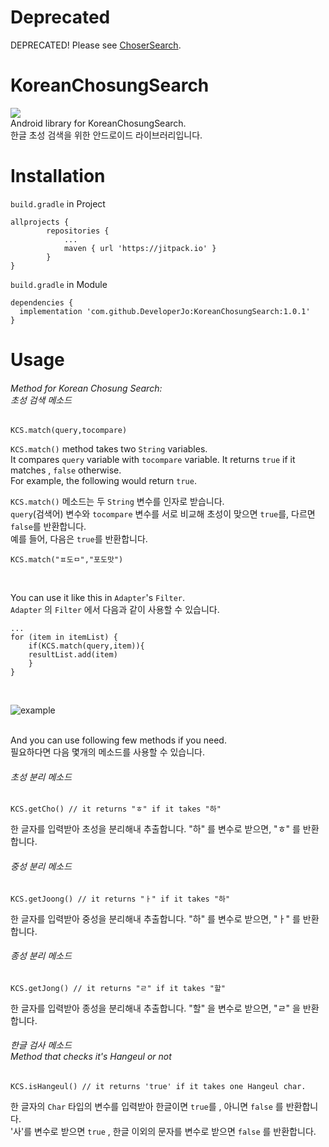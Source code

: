 # Deprecated
DEPRECATED! Please see [ChoserSearch](https://github.com/jhj0517/KoreanChoseongSearch). 

# KoreanChosungSearch
<img src="https://img.shields.io/badge/Kotlin-7F52FF?style=flat-square&logo=Kotlin&logoColor=white"/></a> <br>
Android library for KoreanChosungSearch.<br>
한글 초성 검색을 위한 안드로이드 라이브러리입니다.

# Installation
`build.gradle` in Project<br>

```
allprojects {
		repositories {
			...
			maven { url 'https://jitpack.io' }
		}
}
```

`build.gradle` in Module<br>

```
dependencies {
  implementation 'com.github.DeveloperJo:KoreanChosungSearch:1.0.1'
}
```

# Usage
###### Method for Korean Chosung Search:<br> 초성 검색 메소드

```
KCS.match(query,tocompare)
```
`KCS.match()` method takes two `String` variables.<br>
It compares `query` variable with `tocompare` variable. It returns `true` if it matches , `false` otherwise. <br>
For example, the following would return `true`.<br>

`KCS.match()` 메소드는 두 `String` 변수를 인자로 받습니다.<br>
`query`(검색어) 변수와 `tocompare` 변수를 서로 비교해 초성이 맞으면 `true`를, 다르면 `false`를 반환합니다.<br>
예를 들어, 다음은 `true`를 반환합니다.

```
KCS.match("ㅍ도ㅁ","포도맛")
```
<br>

You can use it like this in `Adapter`'s `Filter`. <br>
`Adapter` 의 `Filter` 에서 다음과 같이 사용할 수 있습니다.


```
...
for (item in itemList) {
    if(KCS.match(query,item)){
	resultList.add(item)
    }
}
```

<br>

![example](https://user-images.githubusercontent.com/97279763/151987180-3b9ab6aa-4f51-4c73-be7e-4b1baaa1cac0.gif)

<br>
And you can use following few methods if you need.<br>
필요하다면 다음 몇개의 메소드를 사용할 수 있습니다.<br>

###### 초성 분리 메소드

```
KCS.getCho() // it returns "ㅎ" if it takes "하"
```

한 글자를 입력받아 초성을 분리해내 추출합니다.
"하" 를 변수로 받으면, "ㅎ" 를 반환합니다.

###### 중성 분리 메소드

```
KCS.getJoong() // it returns "ㅏ" if it takes "하"
```

한 글자를 입력받아 중성을 분리해내 추출합니다.
"하" 를 변수로 받으면, "ㅏ" 를 반환합니다.

###### 종성 분리 메소드

```
KCS.getJong() // it returns "ㄹ" if it takes "할"
```

한 글자를 입력받아 종성을 분리해내 추출합니다.
"할" 을 변수로 받으면, "ㄹ" 을 반환합니다.


###### 한글 검사 메소드 <br> Method that checks it's Hangeul or not

```
KCS.isHangeul() // it returns 'true' if it takes one Hangeul char. 
```

한 글자의 `Char` 타입의 변수를 입력받아 한글이면 `true`를 , 아니면 `false` 를 반환합니다. <br>
'사'를 변수로 받으면 `true` , 한글 이외의 문자를 변수로 받으면 `false` 를 반환합니다.

